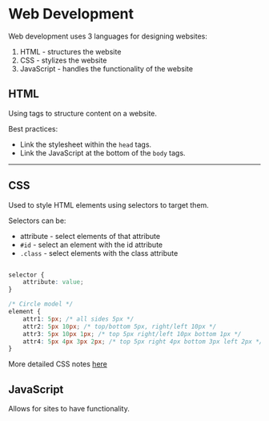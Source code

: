 # Web Development

Web development uses 3 languages for designing websites:

1. HTML - structures the website
1. CSS - stylizes the website
1. JavaScript -  handles the functionality of the website

## HTML

Using tags to structure content on a website.

Best practices:

* Link the stylesheet within the `head` tags.
* Link the JavaScript at the bottom of the `body` tags.

---

## CSS

Used to style HTML elements using selectors to target them.

Selectors can be:

* attribute - select elements of that attribute
* `#id` - select an element with the id attribute
* `.class` - select elements with the class attribute

```css

selector {
    attribute: value;
}

/* Circle model */
element {
    attr1: 5px; /* all sides 5px */
    attr2: 5px 10px; /* top/bottom 5px, right/left 10px */
    attr3: 5px 10px 1px; /* top 5px right/left 10px bottom 1px */
    attr4: 5px 4px 3px 2px; /* top 5px right 4px bottom 3px left 2px */
}

```

More detailed CSS notes [here](CSS.md)

## JavaScript

Allows for sites to have functionality.
